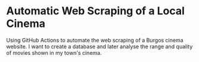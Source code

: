 # Automatic Web Scraping of a Local Cinema
Using GitHub Actions to automate the web scraping of a Burgos cinema website. I want to create a database and later analyse the range and quality of movies shown in my town's cinema.
